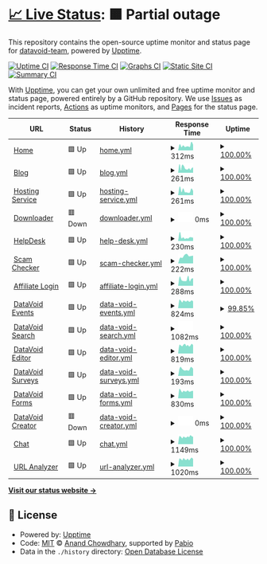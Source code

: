 # [📈 Live Status](https://demo.upptime.js.org): <!--live status--> **🟧 Partial outage**

This repository contains the open-source uptime monitor and status page for [datavoid-team](https://demo.upptime.js.org), powered by [Upptime](https://github.com/upptime/upptime).

[![Uptime CI](https://github.com/datavoid-team/monitor/workflows/Uptime%20CI/badge.svg)](https://github.com/datavoid-team/monitor/actions?query=workflow%3A%22Uptime+CI%22)
[![Response Time CI](https://github.com/datavoid-team/monitor/workflows/Response%20Time%20CI/badge.svg)](https://github.com/datavoid-team/monitor/actions?query=workflow%3A%22Response+Time+CI%22)
[![Graphs CI](https://github.com/datavoid-team/monitor/workflows/Graphs%20CI/badge.svg)](https://github.com/datavoid-team/monitor/actions?query=workflow%3A%22Graphs+CI%22)
[![Static Site CI](https://github.com/datavoid-team/monitor/workflows/Static%20Site%20CI/badge.svg)](https://github.com/datavoid-team/monitor/actions?query=workflow%3A%22Static+Site+CI%22)
[![Summary CI](https://github.com/datavoid-team/monitor/workflows/Summary%20CI/badge.svg)](https://github.com/datavoid-team/monitor/actions?query=workflow%3A%22Summary+CI%22)

With [Upptime](https://upptime.js.org), you can get your own unlimited and free uptime monitor and status page, powered entirely by a GitHub repository. We use [Issues](https://github.com/datavoid-team/monitor/issues) as incident reports, [Actions](https://github.com/datavoid-team/monitor/actions) as uptime monitors, and [Pages](https://demo.upptime.js.org) for the status page.

<!--start: status pages-->
<!-- This summary is generated by Upptime (https://github.com/upptime/upptime) -->
<!-- Do not edit this manually, your changes will be overwritten -->
<!-- prettier-ignore -->
| URL | Status | History | Response Time | Uptime |
| --- | ------ | ------- | ------------- | ------ |
| <img alt="" src="https://icons.duckduckgo.com/ip3/www.datavoid.in.ico" height="13"> [Home](https://www.datavoid.in) | 🟩 Up | [home.yml](https://github.com/datavoid-team/monitor/commits/HEAD/history/home.yml) | <details><summary><img alt="Response time graph" src="./graphs/home/response-time-week.png" height="20"> 312ms</summary><br><a href="https://status.datavoid.in/history/home"><img alt="Response time 403" src="https://img.shields.io/endpoint?url=https%3A%2F%2Fraw.githubusercontent.com%2Fdatavoid-team%2Fmonitor%2FHEAD%2Fapi%2Fhome%2Fresponse-time.json"></a><br><a href="https://status.datavoid.in/history/home"><img alt="24-hour response time 500" src="https://img.shields.io/endpoint?url=https%3A%2F%2Fraw.githubusercontent.com%2Fdatavoid-team%2Fmonitor%2FHEAD%2Fapi%2Fhome%2Fresponse-time-day.json"></a><br><a href="https://status.datavoid.in/history/home"><img alt="7-day response time 312" src="https://img.shields.io/endpoint?url=https%3A%2F%2Fraw.githubusercontent.com%2Fdatavoid-team%2Fmonitor%2FHEAD%2Fapi%2Fhome%2Fresponse-time-week.json"></a><br><a href="https://status.datavoid.in/history/home"><img alt="30-day response time 406" src="https://img.shields.io/endpoint?url=https%3A%2F%2Fraw.githubusercontent.com%2Fdatavoid-team%2Fmonitor%2FHEAD%2Fapi%2Fhome%2Fresponse-time-month.json"></a><br><a href="https://status.datavoid.in/history/home"><img alt="1-year response time 403" src="https://img.shields.io/endpoint?url=https%3A%2F%2Fraw.githubusercontent.com%2Fdatavoid-team%2Fmonitor%2FHEAD%2Fapi%2Fhome%2Fresponse-time-year.json"></a></details> | <details><summary><a href="https://status.datavoid.in/history/home">100.00%</a></summary><a href="https://status.datavoid.in/history/home"><img alt="All-time uptime 99.83%" src="https://img.shields.io/endpoint?url=https%3A%2F%2Fraw.githubusercontent.com%2Fdatavoid-team%2Fmonitor%2FHEAD%2Fapi%2Fhome%2Fuptime.json"></a><br><a href="https://status.datavoid.in/history/home"><img alt="24-hour uptime 100.00%" src="https://img.shields.io/endpoint?url=https%3A%2F%2Fraw.githubusercontent.com%2Fdatavoid-team%2Fmonitor%2FHEAD%2Fapi%2Fhome%2Fuptime-day.json"></a><br><a href="https://status.datavoid.in/history/home"><img alt="7-day uptime 100.00%" src="https://img.shields.io/endpoint?url=https%3A%2F%2Fraw.githubusercontent.com%2Fdatavoid-team%2Fmonitor%2FHEAD%2Fapi%2Fhome%2Fuptime-week.json"></a><br><a href="https://status.datavoid.in/history/home"><img alt="30-day uptime 99.83%" src="https://img.shields.io/endpoint?url=https%3A%2F%2Fraw.githubusercontent.com%2Fdatavoid-team%2Fmonitor%2FHEAD%2Fapi%2Fhome%2Fuptime-month.json"></a><br><a href="https://status.datavoid.in/history/home"><img alt="1-year uptime 99.83%" src="https://img.shields.io/endpoint?url=https%3A%2F%2Fraw.githubusercontent.com%2Fdatavoid-team%2Fmonitor%2FHEAD%2Fapi%2Fhome%2Fuptime-year.json"></a></details>
| <img alt="" src="https://icons.duckduckgo.com/ip3/blog.datavoid.in.ico" height="13"> [Blog](https://blog.datavoid.in) | 🟩 Up | [blog.yml](https://github.com/datavoid-team/monitor/commits/HEAD/history/blog.yml) | <details><summary><img alt="Response time graph" src="./graphs/blog/response-time-week.png" height="20"> 261ms</summary><br><a href="https://status.datavoid.in/history/blog"><img alt="Response time 719" src="https://img.shields.io/endpoint?url=https%3A%2F%2Fraw.githubusercontent.com%2Fdatavoid-team%2Fmonitor%2FHEAD%2Fapi%2Fblog%2Fresponse-time.json"></a><br><a href="https://status.datavoid.in/history/blog"><img alt="24-hour response time 430" src="https://img.shields.io/endpoint?url=https%3A%2F%2Fraw.githubusercontent.com%2Fdatavoid-team%2Fmonitor%2FHEAD%2Fapi%2Fblog%2Fresponse-time-day.json"></a><br><a href="https://status.datavoid.in/history/blog"><img alt="7-day response time 261" src="https://img.shields.io/endpoint?url=https%3A%2F%2Fraw.githubusercontent.com%2Fdatavoid-team%2Fmonitor%2FHEAD%2Fapi%2Fblog%2Fresponse-time-week.json"></a><br><a href="https://status.datavoid.in/history/blog"><img alt="30-day response time 743" src="https://img.shields.io/endpoint?url=https%3A%2F%2Fraw.githubusercontent.com%2Fdatavoid-team%2Fmonitor%2FHEAD%2Fapi%2Fblog%2Fresponse-time-month.json"></a><br><a href="https://status.datavoid.in/history/blog"><img alt="1-year response time 719" src="https://img.shields.io/endpoint?url=https%3A%2F%2Fraw.githubusercontent.com%2Fdatavoid-team%2Fmonitor%2FHEAD%2Fapi%2Fblog%2Fresponse-time-year.json"></a></details> | <details><summary><a href="https://status.datavoid.in/history/blog">100.00%</a></summary><a href="https://status.datavoid.in/history/blog"><img alt="All-time uptime 99.73%" src="https://img.shields.io/endpoint?url=https%3A%2F%2Fraw.githubusercontent.com%2Fdatavoid-team%2Fmonitor%2FHEAD%2Fapi%2Fblog%2Fuptime.json"></a><br><a href="https://status.datavoid.in/history/blog"><img alt="24-hour uptime 100.00%" src="https://img.shields.io/endpoint?url=https%3A%2F%2Fraw.githubusercontent.com%2Fdatavoid-team%2Fmonitor%2FHEAD%2Fapi%2Fblog%2Fuptime-day.json"></a><br><a href="https://status.datavoid.in/history/blog"><img alt="7-day uptime 100.00%" src="https://img.shields.io/endpoint?url=https%3A%2F%2Fraw.githubusercontent.com%2Fdatavoid-team%2Fmonitor%2FHEAD%2Fapi%2Fblog%2Fuptime-week.json"></a><br><a href="https://status.datavoid.in/history/blog"><img alt="30-day uptime 99.73%" src="https://img.shields.io/endpoint?url=https%3A%2F%2Fraw.githubusercontent.com%2Fdatavoid-team%2Fmonitor%2FHEAD%2Fapi%2Fblog%2Fuptime-month.json"></a><br><a href="https://status.datavoid.in/history/blog"><img alt="1-year uptime 99.73%" src="https://img.shields.io/endpoint?url=https%3A%2F%2Fraw.githubusercontent.com%2Fdatavoid-team%2Fmonitor%2FHEAD%2Fapi%2Fblog%2Fuptime-year.json"></a></details>
| <img alt="" src="https://icons.duckduckgo.com/ip3/server.datavoid.in.ico" height="13"> [Hosting Service](https://server.datavoid.in) | 🟩 Up | [hosting-service.yml](https://github.com/datavoid-team/monitor/commits/HEAD/history/hosting-service.yml) | <details><summary><img alt="Response time graph" src="./graphs/hosting-service/response-time-week.png" height="20"> 261ms</summary><br><a href="https://status.datavoid.in/history/hosting-service"><img alt="Response time 374" src="https://img.shields.io/endpoint?url=https%3A%2F%2Fraw.githubusercontent.com%2Fdatavoid-team%2Fmonitor%2FHEAD%2Fapi%2Fhosting-service%2Fresponse-time.json"></a><br><a href="https://status.datavoid.in/history/hosting-service"><img alt="24-hour response time 359" src="https://img.shields.io/endpoint?url=https%3A%2F%2Fraw.githubusercontent.com%2Fdatavoid-team%2Fmonitor%2FHEAD%2Fapi%2Fhosting-service%2Fresponse-time-day.json"></a><br><a href="https://status.datavoid.in/history/hosting-service"><img alt="7-day response time 261" src="https://img.shields.io/endpoint?url=https%3A%2F%2Fraw.githubusercontent.com%2Fdatavoid-team%2Fmonitor%2FHEAD%2Fapi%2Fhosting-service%2Fresponse-time-week.json"></a><br><a href="https://status.datavoid.in/history/hosting-service"><img alt="30-day response time 387" src="https://img.shields.io/endpoint?url=https%3A%2F%2Fraw.githubusercontent.com%2Fdatavoid-team%2Fmonitor%2FHEAD%2Fapi%2Fhosting-service%2Fresponse-time-month.json"></a><br><a href="https://status.datavoid.in/history/hosting-service"><img alt="1-year response time 374" src="https://img.shields.io/endpoint?url=https%3A%2F%2Fraw.githubusercontent.com%2Fdatavoid-team%2Fmonitor%2FHEAD%2Fapi%2Fhosting-service%2Fresponse-time-year.json"></a></details> | <details><summary><a href="https://status.datavoid.in/history/hosting-service">100.00%</a></summary><a href="https://status.datavoid.in/history/hosting-service"><img alt="All-time uptime 99.81%" src="https://img.shields.io/endpoint?url=https%3A%2F%2Fraw.githubusercontent.com%2Fdatavoid-team%2Fmonitor%2FHEAD%2Fapi%2Fhosting-service%2Fuptime.json"></a><br><a href="https://status.datavoid.in/history/hosting-service"><img alt="24-hour uptime 100.00%" src="https://img.shields.io/endpoint?url=https%3A%2F%2Fraw.githubusercontent.com%2Fdatavoid-team%2Fmonitor%2FHEAD%2Fapi%2Fhosting-service%2Fuptime-day.json"></a><br><a href="https://status.datavoid.in/history/hosting-service"><img alt="7-day uptime 100.00%" src="https://img.shields.io/endpoint?url=https%3A%2F%2Fraw.githubusercontent.com%2Fdatavoid-team%2Fmonitor%2FHEAD%2Fapi%2Fhosting-service%2Fuptime-week.json"></a><br><a href="https://status.datavoid.in/history/hosting-service"><img alt="30-day uptime 99.81%" src="https://img.shields.io/endpoint?url=https%3A%2F%2Fraw.githubusercontent.com%2Fdatavoid-team%2Fmonitor%2FHEAD%2Fapi%2Fhosting-service%2Fuptime-month.json"></a><br><a href="https://status.datavoid.in/history/hosting-service"><img alt="1-year uptime 99.81%" src="https://img.shields.io/endpoint?url=https%3A%2F%2Fraw.githubusercontent.com%2Fdatavoid-team%2Fmonitor%2FHEAD%2Fapi%2Fhosting-service%2Fuptime-year.json"></a></details>
| <img alt="" src="https://icons.duckduckgo.com/ip3/download.datavoid.in.ico" height="13"> [Downloader](https://download.datavoid.in) | 🟥 Down | [downloader.yml](https://github.com/datavoid-team/monitor/commits/HEAD/history/downloader.yml) | <details><summary><img alt="Response time graph" src="./graphs/downloader/response-time-week.png" height="20"> 0ms</summary><br><a href="https://status.datavoid.in/history/downloader"><img alt="Response time 0" src="https://img.shields.io/endpoint?url=https%3A%2F%2Fraw.githubusercontent.com%2Fdatavoid-team%2Fmonitor%2FHEAD%2Fapi%2Fdownloader%2Fresponse-time.json"></a><br><a href="https://status.datavoid.in/history/downloader"><img alt="24-hour response time 0" src="https://img.shields.io/endpoint?url=https%3A%2F%2Fraw.githubusercontent.com%2Fdatavoid-team%2Fmonitor%2FHEAD%2Fapi%2Fdownloader%2Fresponse-time-day.json"></a><br><a href="https://status.datavoid.in/history/downloader"><img alt="7-day response time 0" src="https://img.shields.io/endpoint?url=https%3A%2F%2Fraw.githubusercontent.com%2Fdatavoid-team%2Fmonitor%2FHEAD%2Fapi%2Fdownloader%2Fresponse-time-week.json"></a><br><a href="https://status.datavoid.in/history/downloader"><img alt="30-day response time 0" src="https://img.shields.io/endpoint?url=https%3A%2F%2Fraw.githubusercontent.com%2Fdatavoid-team%2Fmonitor%2FHEAD%2Fapi%2Fdownloader%2Fresponse-time-month.json"></a><br><a href="https://status.datavoid.in/history/downloader"><img alt="1-year response time 0" src="https://img.shields.io/endpoint?url=https%3A%2F%2Fraw.githubusercontent.com%2Fdatavoid-team%2Fmonitor%2FHEAD%2Fapi%2Fdownloader%2Fresponse-time-year.json"></a></details> | <details><summary><a href="https://status.datavoid.in/history/downloader">100.00%</a></summary><a href="https://status.datavoid.in/history/downloader"><img alt="All-time uptime 98.68%" src="https://img.shields.io/endpoint?url=https%3A%2F%2Fraw.githubusercontent.com%2Fdatavoid-team%2Fmonitor%2FHEAD%2Fapi%2Fdownloader%2Fuptime.json"></a><br><a href="https://status.datavoid.in/history/downloader"><img alt="24-hour uptime 100.00%" src="https://img.shields.io/endpoint?url=https%3A%2F%2Fraw.githubusercontent.com%2Fdatavoid-team%2Fmonitor%2FHEAD%2Fapi%2Fdownloader%2Fuptime-day.json"></a><br><a href="https://status.datavoid.in/history/downloader"><img alt="7-day uptime 100.00%" src="https://img.shields.io/endpoint?url=https%3A%2F%2Fraw.githubusercontent.com%2Fdatavoid-team%2Fmonitor%2FHEAD%2Fapi%2Fdownloader%2Fuptime-week.json"></a><br><a href="https://status.datavoid.in/history/downloader"><img alt="30-day uptime 99.28%" src="https://img.shields.io/endpoint?url=https%3A%2F%2Fraw.githubusercontent.com%2Fdatavoid-team%2Fmonitor%2FHEAD%2Fapi%2Fdownloader%2Fuptime-month.json"></a><br><a href="https://status.datavoid.in/history/downloader"><img alt="1-year uptime 98.68%" src="https://img.shields.io/endpoint?url=https%3A%2F%2Fraw.githubusercontent.com%2Fdatavoid-team%2Fmonitor%2FHEAD%2Fapi%2Fdownloader%2Fuptime-year.json"></a></details>
| <img alt="" src="https://icons.duckduckgo.com/ip3/help.datavoid.in.ico" height="13"> [HelpDesk](https://help.datavoid.in) | 🟩 Up | [help-desk.yml](https://github.com/datavoid-team/monitor/commits/HEAD/history/help-desk.yml) | <details><summary><img alt="Response time graph" src="./graphs/help-desk/response-time-week.png" height="20"> 230ms</summary><br><a href="https://status.datavoid.in/history/help-desk"><img alt="Response time 336" src="https://img.shields.io/endpoint?url=https%3A%2F%2Fraw.githubusercontent.com%2Fdatavoid-team%2Fmonitor%2FHEAD%2Fapi%2Fhelp-desk%2Fresponse-time.json"></a><br><a href="https://status.datavoid.in/history/help-desk"><img alt="24-hour response time 228" src="https://img.shields.io/endpoint?url=https%3A%2F%2Fraw.githubusercontent.com%2Fdatavoid-team%2Fmonitor%2FHEAD%2Fapi%2Fhelp-desk%2Fresponse-time-day.json"></a><br><a href="https://status.datavoid.in/history/help-desk"><img alt="7-day response time 230" src="https://img.shields.io/endpoint?url=https%3A%2F%2Fraw.githubusercontent.com%2Fdatavoid-team%2Fmonitor%2FHEAD%2Fapi%2Fhelp-desk%2Fresponse-time-week.json"></a><br><a href="https://status.datavoid.in/history/help-desk"><img alt="30-day response time 342" src="https://img.shields.io/endpoint?url=https%3A%2F%2Fraw.githubusercontent.com%2Fdatavoid-team%2Fmonitor%2FHEAD%2Fapi%2Fhelp-desk%2Fresponse-time-month.json"></a><br><a href="https://status.datavoid.in/history/help-desk"><img alt="1-year response time 336" src="https://img.shields.io/endpoint?url=https%3A%2F%2Fraw.githubusercontent.com%2Fdatavoid-team%2Fmonitor%2FHEAD%2Fapi%2Fhelp-desk%2Fresponse-time-year.json"></a></details> | <details><summary><a href="https://status.datavoid.in/history/help-desk">100.00%</a></summary><a href="https://status.datavoid.in/history/help-desk"><img alt="All-time uptime 99.92%" src="https://img.shields.io/endpoint?url=https%3A%2F%2Fraw.githubusercontent.com%2Fdatavoid-team%2Fmonitor%2FHEAD%2Fapi%2Fhelp-desk%2Fuptime.json"></a><br><a href="https://status.datavoid.in/history/help-desk"><img alt="24-hour uptime 100.00%" src="https://img.shields.io/endpoint?url=https%3A%2F%2Fraw.githubusercontent.com%2Fdatavoid-team%2Fmonitor%2FHEAD%2Fapi%2Fhelp-desk%2Fuptime-day.json"></a><br><a href="https://status.datavoid.in/history/help-desk"><img alt="7-day uptime 100.00%" src="https://img.shields.io/endpoint?url=https%3A%2F%2Fraw.githubusercontent.com%2Fdatavoid-team%2Fmonitor%2FHEAD%2Fapi%2Fhelp-desk%2Fuptime-week.json"></a><br><a href="https://status.datavoid.in/history/help-desk"><img alt="30-day uptime 99.92%" src="https://img.shields.io/endpoint?url=https%3A%2F%2Fraw.githubusercontent.com%2Fdatavoid-team%2Fmonitor%2FHEAD%2Fapi%2Fhelp-desk%2Fuptime-month.json"></a><br><a href="https://status.datavoid.in/history/help-desk"><img alt="1-year uptime 99.92%" src="https://img.shields.io/endpoint?url=https%3A%2F%2Fraw.githubusercontent.com%2Fdatavoid-team%2Fmonitor%2FHEAD%2Fapi%2Fhelp-desk%2Fuptime-year.json"></a></details>
| <img alt="" src="https://icons.duckduckgo.com/ip3/scamcheck.datavoid.in.ico" height="13"> [Scam Checker](https://scamcheck.datavoid.in) | 🟩 Up | [scam-checker.yml](https://github.com/datavoid-team/monitor/commits/HEAD/history/scam-checker.yml) | <details><summary><img alt="Response time graph" src="./graphs/scam-checker/response-time-week.png" height="20"> 222ms</summary><br><a href="https://status.datavoid.in/history/scam-checker"><img alt="Response time 229" src="https://img.shields.io/endpoint?url=https%3A%2F%2Fraw.githubusercontent.com%2Fdatavoid-team%2Fmonitor%2FHEAD%2Fapi%2Fscam-checker%2Fresponse-time.json"></a><br><a href="https://status.datavoid.in/history/scam-checker"><img alt="24-hour response time 195" src="https://img.shields.io/endpoint?url=https%3A%2F%2Fraw.githubusercontent.com%2Fdatavoid-team%2Fmonitor%2FHEAD%2Fapi%2Fscam-checker%2Fresponse-time-day.json"></a><br><a href="https://status.datavoid.in/history/scam-checker"><img alt="7-day response time 222" src="https://img.shields.io/endpoint?url=https%3A%2F%2Fraw.githubusercontent.com%2Fdatavoid-team%2Fmonitor%2FHEAD%2Fapi%2Fscam-checker%2Fresponse-time-week.json"></a><br><a href="https://status.datavoid.in/history/scam-checker"><img alt="30-day response time 227" src="https://img.shields.io/endpoint?url=https%3A%2F%2Fraw.githubusercontent.com%2Fdatavoid-team%2Fmonitor%2FHEAD%2Fapi%2Fscam-checker%2Fresponse-time-month.json"></a><br><a href="https://status.datavoid.in/history/scam-checker"><img alt="1-year response time 229" src="https://img.shields.io/endpoint?url=https%3A%2F%2Fraw.githubusercontent.com%2Fdatavoid-team%2Fmonitor%2FHEAD%2Fapi%2Fscam-checker%2Fresponse-time-year.json"></a></details> | <details><summary><a href="https://status.datavoid.in/history/scam-checker">100.00%</a></summary><a href="https://status.datavoid.in/history/scam-checker"><img alt="All-time uptime 99.96%" src="https://img.shields.io/endpoint?url=https%3A%2F%2Fraw.githubusercontent.com%2Fdatavoid-team%2Fmonitor%2FHEAD%2Fapi%2Fscam-checker%2Fuptime.json"></a><br><a href="https://status.datavoid.in/history/scam-checker"><img alt="24-hour uptime 100.00%" src="https://img.shields.io/endpoint?url=https%3A%2F%2Fraw.githubusercontent.com%2Fdatavoid-team%2Fmonitor%2FHEAD%2Fapi%2Fscam-checker%2Fuptime-day.json"></a><br><a href="https://status.datavoid.in/history/scam-checker"><img alt="7-day uptime 100.00%" src="https://img.shields.io/endpoint?url=https%3A%2F%2Fraw.githubusercontent.com%2Fdatavoid-team%2Fmonitor%2FHEAD%2Fapi%2Fscam-checker%2Fuptime-week.json"></a><br><a href="https://status.datavoid.in/history/scam-checker"><img alt="30-day uptime 99.96%" src="https://img.shields.io/endpoint?url=https%3A%2F%2Fraw.githubusercontent.com%2Fdatavoid-team%2Fmonitor%2FHEAD%2Fapi%2Fscam-checker%2Fuptime-month.json"></a><br><a href="https://status.datavoid.in/history/scam-checker"><img alt="1-year uptime 99.96%" src="https://img.shields.io/endpoint?url=https%3A%2F%2Fraw.githubusercontent.com%2Fdatavoid-team%2Fmonitor%2FHEAD%2Fapi%2Fscam-checker%2Fuptime-year.json"></a></details>
| <img alt="" src="https://icons.duckduckgo.com/ip3/affiliate.datavoid.in.ico" height="13"> [Affiliate Login](https://affiliate.datavoid.in) | 🟩 Up | [affiliate-login.yml](https://github.com/datavoid-team/monitor/commits/HEAD/history/affiliate-login.yml) | <details><summary><img alt="Response time graph" src="./graphs/affiliate-login/response-time-week.png" height="20"> 288ms</summary><br><a href="https://status.datavoid.in/history/affiliate-login"><img alt="Response time 278" src="https://img.shields.io/endpoint?url=https%3A%2F%2Fraw.githubusercontent.com%2Fdatavoid-team%2Fmonitor%2FHEAD%2Fapi%2Faffiliate-login%2Fresponse-time.json"></a><br><a href="https://status.datavoid.in/history/affiliate-login"><img alt="24-hour response time 500" src="https://img.shields.io/endpoint?url=https%3A%2F%2Fraw.githubusercontent.com%2Fdatavoid-team%2Fmonitor%2FHEAD%2Fapi%2Faffiliate-login%2Fresponse-time-day.json"></a><br><a href="https://status.datavoid.in/history/affiliate-login"><img alt="7-day response time 288" src="https://img.shields.io/endpoint?url=https%3A%2F%2Fraw.githubusercontent.com%2Fdatavoid-team%2Fmonitor%2FHEAD%2Fapi%2Faffiliate-login%2Fresponse-time-week.json"></a><br><a href="https://status.datavoid.in/history/affiliate-login"><img alt="30-day response time 286" src="https://img.shields.io/endpoint?url=https%3A%2F%2Fraw.githubusercontent.com%2Fdatavoid-team%2Fmonitor%2FHEAD%2Fapi%2Faffiliate-login%2Fresponse-time-month.json"></a><br><a href="https://status.datavoid.in/history/affiliate-login"><img alt="1-year response time 278" src="https://img.shields.io/endpoint?url=https%3A%2F%2Fraw.githubusercontent.com%2Fdatavoid-team%2Fmonitor%2FHEAD%2Fapi%2Faffiliate-login%2Fresponse-time-year.json"></a></details> | <details><summary><a href="https://status.datavoid.in/history/affiliate-login">100.00%</a></summary><a href="https://status.datavoid.in/history/affiliate-login"><img alt="All-time uptime 99.88%" src="https://img.shields.io/endpoint?url=https%3A%2F%2Fraw.githubusercontent.com%2Fdatavoid-team%2Fmonitor%2FHEAD%2Fapi%2Faffiliate-login%2Fuptime.json"></a><br><a href="https://status.datavoid.in/history/affiliate-login"><img alt="24-hour uptime 100.00%" src="https://img.shields.io/endpoint?url=https%3A%2F%2Fraw.githubusercontent.com%2Fdatavoid-team%2Fmonitor%2FHEAD%2Fapi%2Faffiliate-login%2Fuptime-day.json"></a><br><a href="https://status.datavoid.in/history/affiliate-login"><img alt="7-day uptime 100.00%" src="https://img.shields.io/endpoint?url=https%3A%2F%2Fraw.githubusercontent.com%2Fdatavoid-team%2Fmonitor%2FHEAD%2Fapi%2Faffiliate-login%2Fuptime-week.json"></a><br><a href="https://status.datavoid.in/history/affiliate-login"><img alt="30-day uptime 99.88%" src="https://img.shields.io/endpoint?url=https%3A%2F%2Fraw.githubusercontent.com%2Fdatavoid-team%2Fmonitor%2FHEAD%2Fapi%2Faffiliate-login%2Fuptime-month.json"></a><br><a href="https://status.datavoid.in/history/affiliate-login"><img alt="1-year uptime 99.88%" src="https://img.shields.io/endpoint?url=https%3A%2F%2Fraw.githubusercontent.com%2Fdatavoid-team%2Fmonitor%2FHEAD%2Fapi%2Faffiliate-login%2Fuptime-year.json"></a></details>
| <img alt="" src="https://icons.duckduckgo.com/ip3/events.datavoid.in.ico" height="13"> [DataVoid Events](https://events.datavoid.in) | 🟩 Up | [data-void-events.yml](https://github.com/datavoid-team/monitor/commits/HEAD/history/data-void-events.yml) | <details><summary><img alt="Response time graph" src="./graphs/data-void-events/response-time-week.png" height="20"> 824ms</summary><br><a href="https://status.datavoid.in/history/data-void-events"><img alt="Response time 879" src="https://img.shields.io/endpoint?url=https%3A%2F%2Fraw.githubusercontent.com%2Fdatavoid-team%2Fmonitor%2FHEAD%2Fapi%2Fdata-void-events%2Fresponse-time.json"></a><br><a href="https://status.datavoid.in/history/data-void-events"><img alt="24-hour response time 843" src="https://img.shields.io/endpoint?url=https%3A%2F%2Fraw.githubusercontent.com%2Fdatavoid-team%2Fmonitor%2FHEAD%2Fapi%2Fdata-void-events%2Fresponse-time-day.json"></a><br><a href="https://status.datavoid.in/history/data-void-events"><img alt="7-day response time 824" src="https://img.shields.io/endpoint?url=https%3A%2F%2Fraw.githubusercontent.com%2Fdatavoid-team%2Fmonitor%2FHEAD%2Fapi%2Fdata-void-events%2Fresponse-time-week.json"></a><br><a href="https://status.datavoid.in/history/data-void-events"><img alt="30-day response time 880" src="https://img.shields.io/endpoint?url=https%3A%2F%2Fraw.githubusercontent.com%2Fdatavoid-team%2Fmonitor%2FHEAD%2Fapi%2Fdata-void-events%2Fresponse-time-month.json"></a><br><a href="https://status.datavoid.in/history/data-void-events"><img alt="1-year response time 879" src="https://img.shields.io/endpoint?url=https%3A%2F%2Fraw.githubusercontent.com%2Fdatavoid-team%2Fmonitor%2FHEAD%2Fapi%2Fdata-void-events%2Fresponse-time-year.json"></a></details> | <details><summary><a href="https://status.datavoid.in/history/data-void-events">99.85%</a></summary><a href="https://status.datavoid.in/history/data-void-events"><img alt="All-time uptime 99.59%" src="https://img.shields.io/endpoint?url=https%3A%2F%2Fraw.githubusercontent.com%2Fdatavoid-team%2Fmonitor%2FHEAD%2Fapi%2Fdata-void-events%2Fuptime.json"></a><br><a href="https://status.datavoid.in/history/data-void-events"><img alt="24-hour uptime 100.00%" src="https://img.shields.io/endpoint?url=https%3A%2F%2Fraw.githubusercontent.com%2Fdatavoid-team%2Fmonitor%2FHEAD%2Fapi%2Fdata-void-events%2Fuptime-day.json"></a><br><a href="https://status.datavoid.in/history/data-void-events"><img alt="7-day uptime 99.85%" src="https://img.shields.io/endpoint?url=https%3A%2F%2Fraw.githubusercontent.com%2Fdatavoid-team%2Fmonitor%2FHEAD%2Fapi%2Fdata-void-events%2Fuptime-week.json"></a><br><a href="https://status.datavoid.in/history/data-void-events"><img alt="30-day uptime 99.59%" src="https://img.shields.io/endpoint?url=https%3A%2F%2Fraw.githubusercontent.com%2Fdatavoid-team%2Fmonitor%2FHEAD%2Fapi%2Fdata-void-events%2Fuptime-month.json"></a><br><a href="https://status.datavoid.in/history/data-void-events"><img alt="1-year uptime 99.59%" src="https://img.shields.io/endpoint?url=https%3A%2F%2Fraw.githubusercontent.com%2Fdatavoid-team%2Fmonitor%2FHEAD%2Fapi%2Fdata-void-events%2Fuptime-year.json"></a></details>
| <img alt="" src="https://icons.duckduckgo.com/ip3/search.datavoid.in.ico" height="13"> [DataVoid Search](https://search.datavoid.in) | 🟩 Up | [data-void-search.yml](https://github.com/datavoid-team/monitor/commits/HEAD/history/data-void-search.yml) | <details><summary><img alt="Response time graph" src="./graphs/data-void-search/response-time-week.png" height="20"> 1082ms</summary><br><a href="https://status.datavoid.in/history/data-void-search"><img alt="Response time 1082" src="https://img.shields.io/endpoint?url=https%3A%2F%2Fraw.githubusercontent.com%2Fdatavoid-team%2Fmonitor%2FHEAD%2Fapi%2Fdata-void-search%2Fresponse-time.json"></a><br><a href="https://status.datavoid.in/history/data-void-search"><img alt="24-hour response time 1082" src="https://img.shields.io/endpoint?url=https%3A%2F%2Fraw.githubusercontent.com%2Fdatavoid-team%2Fmonitor%2FHEAD%2Fapi%2Fdata-void-search%2Fresponse-time-day.json"></a><br><a href="https://status.datavoid.in/history/data-void-search"><img alt="7-day response time 1082" src="https://img.shields.io/endpoint?url=https%3A%2F%2Fraw.githubusercontent.com%2Fdatavoid-team%2Fmonitor%2FHEAD%2Fapi%2Fdata-void-search%2Fresponse-time-week.json"></a><br><a href="https://status.datavoid.in/history/data-void-search"><img alt="30-day response time 1082" src="https://img.shields.io/endpoint?url=https%3A%2F%2Fraw.githubusercontent.com%2Fdatavoid-team%2Fmonitor%2FHEAD%2Fapi%2Fdata-void-search%2Fresponse-time-month.json"></a><br><a href="https://status.datavoid.in/history/data-void-search"><img alt="1-year response time 1082" src="https://img.shields.io/endpoint?url=https%3A%2F%2Fraw.githubusercontent.com%2Fdatavoid-team%2Fmonitor%2FHEAD%2Fapi%2Fdata-void-search%2Fresponse-time-year.json"></a></details> | <details><summary><a href="https://status.datavoid.in/history/data-void-search">100.00%</a></summary><a href="https://status.datavoid.in/history/data-void-search"><img alt="All-time uptime 98.68%" src="https://img.shields.io/endpoint?url=https%3A%2F%2Fraw.githubusercontent.com%2Fdatavoid-team%2Fmonitor%2FHEAD%2Fapi%2Fdata-void-search%2Fuptime.json"></a><br><a href="https://status.datavoid.in/history/data-void-search"><img alt="24-hour uptime 100.00%" src="https://img.shields.io/endpoint?url=https%3A%2F%2Fraw.githubusercontent.com%2Fdatavoid-team%2Fmonitor%2FHEAD%2Fapi%2Fdata-void-search%2Fuptime-day.json"></a><br><a href="https://status.datavoid.in/history/data-void-search"><img alt="7-day uptime 100.00%" src="https://img.shields.io/endpoint?url=https%3A%2F%2Fraw.githubusercontent.com%2Fdatavoid-team%2Fmonitor%2FHEAD%2Fapi%2Fdata-void-search%2Fuptime-week.json"></a><br><a href="https://status.datavoid.in/history/data-void-search"><img alt="30-day uptime 99.28%" src="https://img.shields.io/endpoint?url=https%3A%2F%2Fraw.githubusercontent.com%2Fdatavoid-team%2Fmonitor%2FHEAD%2Fapi%2Fdata-void-search%2Fuptime-month.json"></a><br><a href="https://status.datavoid.in/history/data-void-search"><img alt="1-year uptime 98.68%" src="https://img.shields.io/endpoint?url=https%3A%2F%2Fraw.githubusercontent.com%2Fdatavoid-team%2Fmonitor%2FHEAD%2Fapi%2Fdata-void-search%2Fuptime-year.json"></a></details>
| <img alt="" src="https://icons.duckduckgo.com/ip3/editor.datavoid.in.ico" height="13"> [DataVoid Editor](https://editor.datavoid.in) | 🟩 Up | [data-void-editor.yml](https://github.com/datavoid-team/monitor/commits/HEAD/history/data-void-editor.yml) | <details><summary><img alt="Response time graph" src="./graphs/data-void-editor/response-time-week.png" height="20"> 819ms</summary><br><a href="https://status.datavoid.in/history/data-void-editor"><img alt="Response time 833" src="https://img.shields.io/endpoint?url=https%3A%2F%2Fraw.githubusercontent.com%2Fdatavoid-team%2Fmonitor%2FHEAD%2Fapi%2Fdata-void-editor%2Fresponse-time.json"></a><br><a href="https://status.datavoid.in/history/data-void-editor"><img alt="24-hour response time 812" src="https://img.shields.io/endpoint?url=https%3A%2F%2Fraw.githubusercontent.com%2Fdatavoid-team%2Fmonitor%2FHEAD%2Fapi%2Fdata-void-editor%2Fresponse-time-day.json"></a><br><a href="https://status.datavoid.in/history/data-void-editor"><img alt="7-day response time 819" src="https://img.shields.io/endpoint?url=https%3A%2F%2Fraw.githubusercontent.com%2Fdatavoid-team%2Fmonitor%2FHEAD%2Fapi%2Fdata-void-editor%2Fresponse-time-week.json"></a><br><a href="https://status.datavoid.in/history/data-void-editor"><img alt="30-day response time 834" src="https://img.shields.io/endpoint?url=https%3A%2F%2Fraw.githubusercontent.com%2Fdatavoid-team%2Fmonitor%2FHEAD%2Fapi%2Fdata-void-editor%2Fresponse-time-month.json"></a><br><a href="https://status.datavoid.in/history/data-void-editor"><img alt="1-year response time 833" src="https://img.shields.io/endpoint?url=https%3A%2F%2Fraw.githubusercontent.com%2Fdatavoid-team%2Fmonitor%2FHEAD%2Fapi%2Fdata-void-editor%2Fresponse-time-year.json"></a></details> | <details><summary><a href="https://status.datavoid.in/history/data-void-editor">100.00%</a></summary><a href="https://status.datavoid.in/history/data-void-editor"><img alt="All-time uptime 99.63%" src="https://img.shields.io/endpoint?url=https%3A%2F%2Fraw.githubusercontent.com%2Fdatavoid-team%2Fmonitor%2FHEAD%2Fapi%2Fdata-void-editor%2Fuptime.json"></a><br><a href="https://status.datavoid.in/history/data-void-editor"><img alt="24-hour uptime 100.00%" src="https://img.shields.io/endpoint?url=https%3A%2F%2Fraw.githubusercontent.com%2Fdatavoid-team%2Fmonitor%2FHEAD%2Fapi%2Fdata-void-editor%2Fuptime-day.json"></a><br><a href="https://status.datavoid.in/history/data-void-editor"><img alt="7-day uptime 100.00%" src="https://img.shields.io/endpoint?url=https%3A%2F%2Fraw.githubusercontent.com%2Fdatavoid-team%2Fmonitor%2FHEAD%2Fapi%2Fdata-void-editor%2Fuptime-week.json"></a><br><a href="https://status.datavoid.in/history/data-void-editor"><img alt="30-day uptime 99.63%" src="https://img.shields.io/endpoint?url=https%3A%2F%2Fraw.githubusercontent.com%2Fdatavoid-team%2Fmonitor%2FHEAD%2Fapi%2Fdata-void-editor%2Fuptime-month.json"></a><br><a href="https://status.datavoid.in/history/data-void-editor"><img alt="1-year uptime 99.63%" src="https://img.shields.io/endpoint?url=https%3A%2F%2Fraw.githubusercontent.com%2Fdatavoid-team%2Fmonitor%2FHEAD%2Fapi%2Fdata-void-editor%2Fuptime-year.json"></a></details>
| <img alt="" src="https://icons.duckduckgo.com/ip3/survey.datavoid.in.ico" height="13"> [DataVoid Surveys](https://survey.datavoid.in) | 🟩 Up | [data-void-surveys.yml](https://github.com/datavoid-team/monitor/commits/HEAD/history/data-void-surveys.yml) | <details><summary><img alt="Response time graph" src="./graphs/data-void-surveys/response-time-week.png" height="20"> 193ms</summary><br><a href="https://status.datavoid.in/history/data-void-surveys"><img alt="Response time 232" src="https://img.shields.io/endpoint?url=https%3A%2F%2Fraw.githubusercontent.com%2Fdatavoid-team%2Fmonitor%2FHEAD%2Fapi%2Fdata-void-surveys%2Fresponse-time.json"></a><br><a href="https://status.datavoid.in/history/data-void-surveys"><img alt="24-hour response time 188" src="https://img.shields.io/endpoint?url=https%3A%2F%2Fraw.githubusercontent.com%2Fdatavoid-team%2Fmonitor%2FHEAD%2Fapi%2Fdata-void-surveys%2Fresponse-time-day.json"></a><br><a href="https://status.datavoid.in/history/data-void-surveys"><img alt="7-day response time 193" src="https://img.shields.io/endpoint?url=https%3A%2F%2Fraw.githubusercontent.com%2Fdatavoid-team%2Fmonitor%2FHEAD%2Fapi%2Fdata-void-surveys%2Fresponse-time-week.json"></a><br><a href="https://status.datavoid.in/history/data-void-surveys"><img alt="30-day response time 230" src="https://img.shields.io/endpoint?url=https%3A%2F%2Fraw.githubusercontent.com%2Fdatavoid-team%2Fmonitor%2FHEAD%2Fapi%2Fdata-void-surveys%2Fresponse-time-month.json"></a><br><a href="https://status.datavoid.in/history/data-void-surveys"><img alt="1-year response time 232" src="https://img.shields.io/endpoint?url=https%3A%2F%2Fraw.githubusercontent.com%2Fdatavoid-team%2Fmonitor%2FHEAD%2Fapi%2Fdata-void-surveys%2Fresponse-time-year.json"></a></details> | <details><summary><a href="https://status.datavoid.in/history/data-void-surveys">100.00%</a></summary><a href="https://status.datavoid.in/history/data-void-surveys"><img alt="All-time uptime 99.92%" src="https://img.shields.io/endpoint?url=https%3A%2F%2Fraw.githubusercontent.com%2Fdatavoid-team%2Fmonitor%2FHEAD%2Fapi%2Fdata-void-surveys%2Fuptime.json"></a><br><a href="https://status.datavoid.in/history/data-void-surveys"><img alt="24-hour uptime 100.00%" src="https://img.shields.io/endpoint?url=https%3A%2F%2Fraw.githubusercontent.com%2Fdatavoid-team%2Fmonitor%2FHEAD%2Fapi%2Fdata-void-surveys%2Fuptime-day.json"></a><br><a href="https://status.datavoid.in/history/data-void-surveys"><img alt="7-day uptime 100.00%" src="https://img.shields.io/endpoint?url=https%3A%2F%2Fraw.githubusercontent.com%2Fdatavoid-team%2Fmonitor%2FHEAD%2Fapi%2Fdata-void-surveys%2Fuptime-week.json"></a><br><a href="https://status.datavoid.in/history/data-void-surveys"><img alt="30-day uptime 99.92%" src="https://img.shields.io/endpoint?url=https%3A%2F%2Fraw.githubusercontent.com%2Fdatavoid-team%2Fmonitor%2FHEAD%2Fapi%2Fdata-void-surveys%2Fuptime-month.json"></a><br><a href="https://status.datavoid.in/history/data-void-surveys"><img alt="1-year uptime 99.92%" src="https://img.shields.io/endpoint?url=https%3A%2F%2Fraw.githubusercontent.com%2Fdatavoid-team%2Fmonitor%2FHEAD%2Fapi%2Fdata-void-surveys%2Fuptime-year.json"></a></details>
| <img alt="" src="https://icons.duckduckgo.com/ip3/forms.datavoid.in.ico" height="13"> [DataVoid Forms](https://forms.datavoid.in) | 🟩 Up | [data-void-forms.yml](https://github.com/datavoid-team/monitor/commits/HEAD/history/data-void-forms.yml) | <details><summary><img alt="Response time graph" src="./graphs/data-void-forms/response-time-week.png" height="20"> 830ms</summary><br><a href="https://status.datavoid.in/history/data-void-forms"><img alt="Response time 872" src="https://img.shields.io/endpoint?url=https%3A%2F%2Fraw.githubusercontent.com%2Fdatavoid-team%2Fmonitor%2FHEAD%2Fapi%2Fdata-void-forms%2Fresponse-time.json"></a><br><a href="https://status.datavoid.in/history/data-void-forms"><img alt="24-hour response time 840" src="https://img.shields.io/endpoint?url=https%3A%2F%2Fraw.githubusercontent.com%2Fdatavoid-team%2Fmonitor%2FHEAD%2Fapi%2Fdata-void-forms%2Fresponse-time-day.json"></a><br><a href="https://status.datavoid.in/history/data-void-forms"><img alt="7-day response time 830" src="https://img.shields.io/endpoint?url=https%3A%2F%2Fraw.githubusercontent.com%2Fdatavoid-team%2Fmonitor%2FHEAD%2Fapi%2Fdata-void-forms%2Fresponse-time-week.json"></a><br><a href="https://status.datavoid.in/history/data-void-forms"><img alt="30-day response time 877" src="https://img.shields.io/endpoint?url=https%3A%2F%2Fraw.githubusercontent.com%2Fdatavoid-team%2Fmonitor%2FHEAD%2Fapi%2Fdata-void-forms%2Fresponse-time-month.json"></a><br><a href="https://status.datavoid.in/history/data-void-forms"><img alt="1-year response time 872" src="https://img.shields.io/endpoint?url=https%3A%2F%2Fraw.githubusercontent.com%2Fdatavoid-team%2Fmonitor%2FHEAD%2Fapi%2Fdata-void-forms%2Fresponse-time-year.json"></a></details> | <details><summary><a href="https://status.datavoid.in/history/data-void-forms">100.00%</a></summary><a href="https://status.datavoid.in/history/data-void-forms"><img alt="All-time uptime 99.64%" src="https://img.shields.io/endpoint?url=https%3A%2F%2Fraw.githubusercontent.com%2Fdatavoid-team%2Fmonitor%2FHEAD%2Fapi%2Fdata-void-forms%2Fuptime.json"></a><br><a href="https://status.datavoid.in/history/data-void-forms"><img alt="24-hour uptime 100.00%" src="https://img.shields.io/endpoint?url=https%3A%2F%2Fraw.githubusercontent.com%2Fdatavoid-team%2Fmonitor%2FHEAD%2Fapi%2Fdata-void-forms%2Fuptime-day.json"></a><br><a href="https://status.datavoid.in/history/data-void-forms"><img alt="7-day uptime 100.00%" src="https://img.shields.io/endpoint?url=https%3A%2F%2Fraw.githubusercontent.com%2Fdatavoid-team%2Fmonitor%2FHEAD%2Fapi%2Fdata-void-forms%2Fuptime-week.json"></a><br><a href="https://status.datavoid.in/history/data-void-forms"><img alt="30-day uptime 99.64%" src="https://img.shields.io/endpoint?url=https%3A%2F%2Fraw.githubusercontent.com%2Fdatavoid-team%2Fmonitor%2FHEAD%2Fapi%2Fdata-void-forms%2Fuptime-month.json"></a><br><a href="https://status.datavoid.in/history/data-void-forms"><img alt="1-year uptime 99.64%" src="https://img.shields.io/endpoint?url=https%3A%2F%2Fraw.githubusercontent.com%2Fdatavoid-team%2Fmonitor%2FHEAD%2Fapi%2Fdata-void-forms%2Fuptime-year.json"></a></details>
| <img alt="" src="https://icons.duckduckgo.com/ip3/create.datavoid.in.ico" height="13"> [DataVoid Creator](https://create.datavoid.in) | 🟥 Down | [data-void-creator.yml](https://github.com/datavoid-team/monitor/commits/HEAD/history/data-void-creator.yml) | <details><summary><img alt="Response time graph" src="./graphs/data-void-creator/response-time-week.png" height="20"> 0ms</summary><br><a href="https://status.datavoid.in/history/data-void-creator"><img alt="Response time 0" src="https://img.shields.io/endpoint?url=https%3A%2F%2Fraw.githubusercontent.com%2Fdatavoid-team%2Fmonitor%2FHEAD%2Fapi%2Fdata-void-creator%2Fresponse-time.json"></a><br><a href="https://status.datavoid.in/history/data-void-creator"><img alt="24-hour response time 0" src="https://img.shields.io/endpoint?url=https%3A%2F%2Fraw.githubusercontent.com%2Fdatavoid-team%2Fmonitor%2FHEAD%2Fapi%2Fdata-void-creator%2Fresponse-time-day.json"></a><br><a href="https://status.datavoid.in/history/data-void-creator"><img alt="7-day response time 0" src="https://img.shields.io/endpoint?url=https%3A%2F%2Fraw.githubusercontent.com%2Fdatavoid-team%2Fmonitor%2FHEAD%2Fapi%2Fdata-void-creator%2Fresponse-time-week.json"></a><br><a href="https://status.datavoid.in/history/data-void-creator"><img alt="30-day response time 0" src="https://img.shields.io/endpoint?url=https%3A%2F%2Fraw.githubusercontent.com%2Fdatavoid-team%2Fmonitor%2FHEAD%2Fapi%2Fdata-void-creator%2Fresponse-time-month.json"></a><br><a href="https://status.datavoid.in/history/data-void-creator"><img alt="1-year response time 0" src="https://img.shields.io/endpoint?url=https%3A%2F%2Fraw.githubusercontent.com%2Fdatavoid-team%2Fmonitor%2FHEAD%2Fapi%2Fdata-void-creator%2Fresponse-time-year.json"></a></details> | <details><summary><a href="https://status.datavoid.in/history/data-void-creator">100.00%</a></summary><a href="https://status.datavoid.in/history/data-void-creator"><img alt="All-time uptime 98.69%" src="https://img.shields.io/endpoint?url=https%3A%2F%2Fraw.githubusercontent.com%2Fdatavoid-team%2Fmonitor%2FHEAD%2Fapi%2Fdata-void-creator%2Fuptime.json"></a><br><a href="https://status.datavoid.in/history/data-void-creator"><img alt="24-hour uptime 100.00%" src="https://img.shields.io/endpoint?url=https%3A%2F%2Fraw.githubusercontent.com%2Fdatavoid-team%2Fmonitor%2FHEAD%2Fapi%2Fdata-void-creator%2Fuptime-day.json"></a><br><a href="https://status.datavoid.in/history/data-void-creator"><img alt="7-day uptime 100.00%" src="https://img.shields.io/endpoint?url=https%3A%2F%2Fraw.githubusercontent.com%2Fdatavoid-team%2Fmonitor%2FHEAD%2Fapi%2Fdata-void-creator%2Fuptime-week.json"></a><br><a href="https://status.datavoid.in/history/data-void-creator"><img alt="30-day uptime 99.28%" src="https://img.shields.io/endpoint?url=https%3A%2F%2Fraw.githubusercontent.com%2Fdatavoid-team%2Fmonitor%2FHEAD%2Fapi%2Fdata-void-creator%2Fuptime-month.json"></a><br><a href="https://status.datavoid.in/history/data-void-creator"><img alt="1-year uptime 98.69%" src="https://img.shields.io/endpoint?url=https%3A%2F%2Fraw.githubusercontent.com%2Fdatavoid-team%2Fmonitor%2FHEAD%2Fapi%2Fdata-void-creator%2Fuptime-year.json"></a></details>
| <img alt="" src="https://icons.duckduckgo.com/ip3/chat.datavoid.in.ico" height="13"> [Chat](https://chat.datavoid.in) | 🟩 Up | [chat.yml](https://github.com/datavoid-team/monitor/commits/HEAD/history/chat.yml) | <details><summary><img alt="Response time graph" src="./graphs/chat/response-time-week.png" height="20"> 1149ms</summary><br><a href="https://status.datavoid.in/history/chat"><img alt="Response time 1102" src="https://img.shields.io/endpoint?url=https%3A%2F%2Fraw.githubusercontent.com%2Fdatavoid-team%2Fmonitor%2FHEAD%2Fapi%2Fchat%2Fresponse-time.json"></a><br><a href="https://status.datavoid.in/history/chat"><img alt="24-hour response time 1163" src="https://img.shields.io/endpoint?url=https%3A%2F%2Fraw.githubusercontent.com%2Fdatavoid-team%2Fmonitor%2FHEAD%2Fapi%2Fchat%2Fresponse-time-day.json"></a><br><a href="https://status.datavoid.in/history/chat"><img alt="7-day response time 1149" src="https://img.shields.io/endpoint?url=https%3A%2F%2Fraw.githubusercontent.com%2Fdatavoid-team%2Fmonitor%2FHEAD%2Fapi%2Fchat%2Fresponse-time-week.json"></a><br><a href="https://status.datavoid.in/history/chat"><img alt="30-day response time 1135" src="https://img.shields.io/endpoint?url=https%3A%2F%2Fraw.githubusercontent.com%2Fdatavoid-team%2Fmonitor%2FHEAD%2Fapi%2Fchat%2Fresponse-time-month.json"></a><br><a href="https://status.datavoid.in/history/chat"><img alt="1-year response time 1102" src="https://img.shields.io/endpoint?url=https%3A%2F%2Fraw.githubusercontent.com%2Fdatavoid-team%2Fmonitor%2FHEAD%2Fapi%2Fchat%2Fresponse-time-year.json"></a></details> | <details><summary><a href="https://status.datavoid.in/history/chat">100.00%</a></summary><a href="https://status.datavoid.in/history/chat"><img alt="All-time uptime 99.65%" src="https://img.shields.io/endpoint?url=https%3A%2F%2Fraw.githubusercontent.com%2Fdatavoid-team%2Fmonitor%2FHEAD%2Fapi%2Fchat%2Fuptime.json"></a><br><a href="https://status.datavoid.in/history/chat"><img alt="24-hour uptime 100.00%" src="https://img.shields.io/endpoint?url=https%3A%2F%2Fraw.githubusercontent.com%2Fdatavoid-team%2Fmonitor%2FHEAD%2Fapi%2Fchat%2Fuptime-day.json"></a><br><a href="https://status.datavoid.in/history/chat"><img alt="7-day uptime 100.00%" src="https://img.shields.io/endpoint?url=https%3A%2F%2Fraw.githubusercontent.com%2Fdatavoid-team%2Fmonitor%2FHEAD%2Fapi%2Fchat%2Fuptime-week.json"></a><br><a href="https://status.datavoid.in/history/chat"><img alt="30-day uptime 99.65%" src="https://img.shields.io/endpoint?url=https%3A%2F%2Fraw.githubusercontent.com%2Fdatavoid-team%2Fmonitor%2FHEAD%2Fapi%2Fchat%2Fuptime-month.json"></a><br><a href="https://status.datavoid.in/history/chat"><img alt="1-year uptime 99.65%" src="https://img.shields.io/endpoint?url=https%3A%2F%2Fraw.githubusercontent.com%2Fdatavoid-team%2Fmonitor%2FHEAD%2Fapi%2Fchat%2Fuptime-year.json"></a></details>
| <img alt="" src="https://icons.duckduckgo.com/ip3/analyzer.datavoid.in.ico" height="13"> [URL Analyzer](https://analyzer.datavoid.in) | 🟩 Up | [url-analyzer.yml](https://github.com/datavoid-team/monitor/commits/HEAD/history/url-analyzer.yml) | <details><summary><img alt="Response time graph" src="./graphs/url-analyzer/response-time-week.png" height="20"> 1020ms</summary><br><a href="https://status.datavoid.in/history/url-analyzer"><img alt="Response time 1060" src="https://img.shields.io/endpoint?url=https%3A%2F%2Fraw.githubusercontent.com%2Fdatavoid-team%2Fmonitor%2FHEAD%2Fapi%2Furl-analyzer%2Fresponse-time.json"></a><br><a href="https://status.datavoid.in/history/url-analyzer"><img alt="24-hour response time 1064" src="https://img.shields.io/endpoint?url=https%3A%2F%2Fraw.githubusercontent.com%2Fdatavoid-team%2Fmonitor%2FHEAD%2Fapi%2Furl-analyzer%2Fresponse-time-day.json"></a><br><a href="https://status.datavoid.in/history/url-analyzer"><img alt="7-day response time 1020" src="https://img.shields.io/endpoint?url=https%3A%2F%2Fraw.githubusercontent.com%2Fdatavoid-team%2Fmonitor%2FHEAD%2Fapi%2Furl-analyzer%2Fresponse-time-week.json"></a><br><a href="https://status.datavoid.in/history/url-analyzer"><img alt="30-day response time 1061" src="https://img.shields.io/endpoint?url=https%3A%2F%2Fraw.githubusercontent.com%2Fdatavoid-team%2Fmonitor%2FHEAD%2Fapi%2Furl-analyzer%2Fresponse-time-month.json"></a><br><a href="https://status.datavoid.in/history/url-analyzer"><img alt="1-year response time 1060" src="https://img.shields.io/endpoint?url=https%3A%2F%2Fraw.githubusercontent.com%2Fdatavoid-team%2Fmonitor%2FHEAD%2Fapi%2Furl-analyzer%2Fresponse-time-year.json"></a></details> | <details><summary><a href="https://status.datavoid.in/history/url-analyzer">100.00%</a></summary><a href="https://status.datavoid.in/history/url-analyzer"><img alt="All-time uptime 99.65%" src="https://img.shields.io/endpoint?url=https%3A%2F%2Fraw.githubusercontent.com%2Fdatavoid-team%2Fmonitor%2FHEAD%2Fapi%2Furl-analyzer%2Fuptime.json"></a><br><a href="https://status.datavoid.in/history/url-analyzer"><img alt="24-hour uptime 100.00%" src="https://img.shields.io/endpoint?url=https%3A%2F%2Fraw.githubusercontent.com%2Fdatavoid-team%2Fmonitor%2FHEAD%2Fapi%2Furl-analyzer%2Fuptime-day.json"></a><br><a href="https://status.datavoid.in/history/url-analyzer"><img alt="7-day uptime 100.00%" src="https://img.shields.io/endpoint?url=https%3A%2F%2Fraw.githubusercontent.com%2Fdatavoid-team%2Fmonitor%2FHEAD%2Fapi%2Furl-analyzer%2Fuptime-week.json"></a><br><a href="https://status.datavoid.in/history/url-analyzer"><img alt="30-day uptime 99.65%" src="https://img.shields.io/endpoint?url=https%3A%2F%2Fraw.githubusercontent.com%2Fdatavoid-team%2Fmonitor%2FHEAD%2Fapi%2Furl-analyzer%2Fuptime-month.json"></a><br><a href="https://status.datavoid.in/history/url-analyzer"><img alt="1-year uptime 99.65%" src="https://img.shields.io/endpoint?url=https%3A%2F%2Fraw.githubusercontent.com%2Fdatavoid-team%2Fmonitor%2FHEAD%2Fapi%2Furl-analyzer%2Fuptime-year.json"></a></details>

<!--end: status pages-->

[**Visit our status website →**](https://demo.upptime.js.org)

## 📄 License

- Powered by: [Upptime](https://github.com/upptime/upptime)
- Code: [MIT](./LICENSE) © [Anand Chowdhary](https://anandchowdhary.com), supported by [Pabio](https://pabio.com)
- Data in the `./history` directory: [Open Database License](https://opendatacommons.org/licenses/odbl/1-0/)
